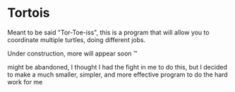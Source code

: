 # Tortois
Meant to be said "Tor-Toe-iss", this is a program that will allow you to coordinate multiple turtles, doing different jobs.

Under construction, more will appear soon :tm:

might be abandoned, I thought I had the fight in me to do this, but I decided to make a much smaller, simpler, and more effective program to do the hard work for me
